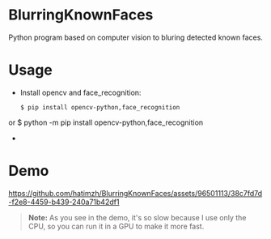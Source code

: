 # BlurringKnownFaces
Python program based on computer vision to bluring detected known faces.

# Usage
- Install opencv and face_recognition:
  
  ```$ pip install opencv-python,face_recognition```
  
or
$ python -m pip install opencv-python,face_recognition 

- 
# Demo

https://github.com/hatimzh/BlurringKnownFaces/assets/96501113/38c7fd7d-f2e8-4459-b439-240a71b42df1

> **Note:** As you see in the demo, it's so slow because I use only the CPU, so you can run it in a GPU to make it more fast.
